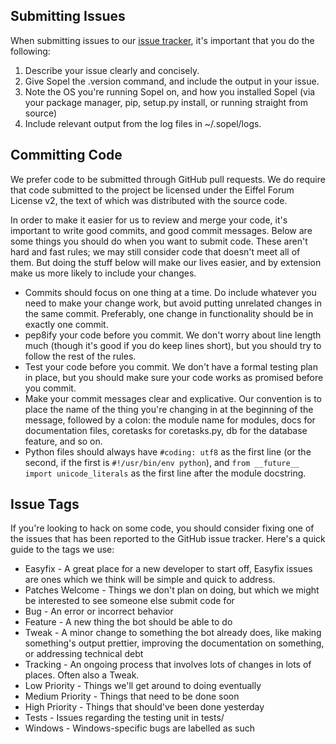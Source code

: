 Submitting Issues
-----------------

When submitting issues to our
[issue tracker](https://github.com/sopel-irc/sopel/issues), it's important
that you do the following:

1. Describe your issue clearly and concisely.
2. Give Sopel the .version command, and include the output in your issue.
3. Note the OS you're running Sopel on, and how you installed Sopel (via your
package manager, pip, setup.py install, or running straight from source)
4. Include relevant output from the log files in ~/.sopel/logs.

Committing Code
---------------
We prefer code to be submitted through GitHub pull requests. We do require that
code submitted to the project be licensed under the Eiffel Forum License v2,
the text of which was distributed with the source code.

In order to make it easier for us to review and merge your code, it's important
to write good commits, and good commit messages. Below are some things you
should do when you want to submit code. These aren't hard and fast rules; we
may still consider code that doesn't meet all of them. But doing the stuff
below will make our lives easier, and by extension make us more likely to
include your changes.

* Commits should focus on one thing at a time. Do include whatever you need to
  make your change work, but avoid putting unrelated changes in the same commit.
  Preferably, one change in functionality should be in exactly one commit.
* pep8ify your code before you commit. We don't worry about line length much
  (though it's good if you do keep lines short), but you should try to follow
  the rest of the rules.
* Test your code before you commit. We don't have a formal testing plan in
  place, but you should make sure your code works as promised before you commit.
* Make your commit messages clear and explicative. Our convention is to place
  the name of the thing you're changing in at the beginning of the
  message, followed by a colon: the module name for modules, docs for documentation files,
  coretasks for coretasks.py, db for the database feature, and so on.
* Python files should always have `#coding: utf8` as the first line (or the
  second, if the first is `#!/usr/bin/env python`), and
  `from __future__ import unicode_literals` as the first line after the module
  docstring.

Issue Tags
----------
If you're looking to hack on some code, you should consider fixing one of the
issues that has been reported to the GitHub issue tracker. Here's a quick guide
to the tags we use:

* Easyfix           - A great place for a new developer to start off, Easyfix
                      issues are ones which we think will be simple and quick
                      to address.
* Patches Welcome   - Things we don't plan on doing, but which we might be
                      interested to see someone else submit code for
* Bug               - An error or incorrect behavior
* Feature           - A new thing the bot should be able to do
* Tweak             - A minor change to something the bot already does, like
                      making something's output prettier, improving the
                      documentation on something, or addressing technical debt
* Tracking          - An ongoing process that involves lots of changes in lots
                      of places. Often also a Tweak.
* Low Priority      - Things we'll get around to doing eventually
* Medium Priority   - Things that need to be done soon
* High Priority     - Things that should've been done yesterday
* Tests             - Issues regarding the testing unit in tests/
* Windows           - Windows-specific bugs are labelled as such
